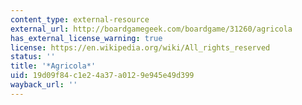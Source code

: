 ```yaml
---
content_type: external-resource
external_url: http://boardgamegeek.com/boardgame/31260/agricola
has_external_license_warning: true
license: https://en.wikipedia.org/wiki/All_rights_reserved
status: ''
title: '*Agricola*'
uid: 19d09f84-c1e2-4a37-a012-9e945e49d399
wayback_url: ''
---
```

